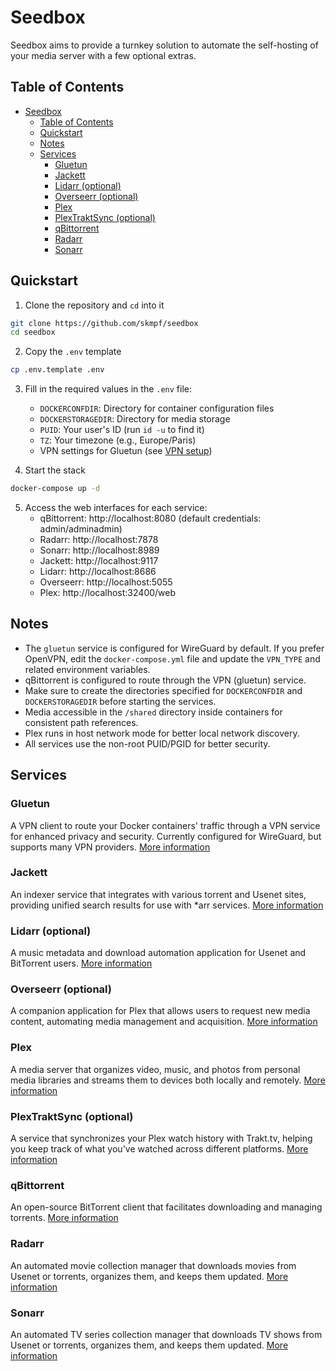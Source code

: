 # Seedbox

Seedbox aims to provide a turnkey solution to automate the self-hosting of your media server with a few optional extras.

## Table of Contents

- [Seedbox](#seedbox)
  - [Table of Contents](#table-of-contents)
  - [Quickstart](#quickstart)
  - [Notes](#notes)
  - [Services](#services)
    - [Gluetun](#gluetun)
    - [Jackett](#jackett)
    - [Lidarr (optional)](#lidarr-optional)
    - [Overseerr (optional)](#overseerr-optional)
    - [Plex](#plex)
    - [PlexTraktSync (optional)](#plextraktsync-optional)
    - [qBittorrent](#qbittorrent)
    - [Radarr](#radarr)
    - [Sonarr](#sonarr)

## Quickstart

1. Clone the repository and `cd` into it

```bash
git clone https://github.com/skmpf/seedbox
cd seedbox
```

2. Copy the `.env` template

```bash
cp .env.template .env
```

3. Fill in the required values in the `.env` file:
   - `DOCKERCONFDIR`: Directory for container configuration files
   - `DOCKERSTORAGEDIR`: Directory for media storage
   - `PUID`: Your user's ID (run `id -u` to find it)
   - `TZ`: Your timezone (e.g., Europe/Paris)
   - VPN settings for Gluetun (see [VPN setup](#gluetun))

4. Start the stack

```bash
docker-compose up -d
```

5. Access the web interfaces for each service:
   - qBittorrent: http://localhost:8080 (default credentials: admin/adminadmin)
   - Radarr: http://localhost:7878
   - Sonarr: http://localhost:8989
   - Jackett: http://localhost:9117
   - Lidarr: http://localhost:8686
   - Overseerr: http://localhost:5055
   - Plex: http://localhost:32400/web

## Notes

- The `gluetun` service is configured for WireGuard by default. If you prefer OpenVPN, edit the `docker-compose.yml` file and update the `VPN_TYPE` and related environment variables.
- qBittorrent is configured to route through the VPN (gluetun) service.
- Make sure to create the directories specified for `DOCKERCONFDIR` and `DOCKERSTORAGEDIR` before starting the services.
- Media accessible in the `/shared` directory inside containers for consistent path references.
- Plex runs in host network mode for better local network discovery.
- All services use the non-root PUID/PGID for better security.

## Services

### Gluetun

A VPN client to route your Docker containers' traffic through a VPN service for enhanced privacy and security. Currently configured for WireGuard, but supports many VPN providers. [More information](https://github.com/qdm12/gluetun)

### Jackett

An indexer service that integrates with various torrent and Usenet sites, providing unified search results for use with \*arr services. [More information](https://github.com/linuxserver/docker-jackett)

### Lidarr (optional)

A music metadata and download automation application for Usenet and BitTorrent users. [More information](https://github.com/linuxserver/docker-lidarr)

### Overseerr (optional)

A companion application for Plex that allows users to request new media content, automating media management and acquisition. [More information](https://github.com/sct/overseerr)

### Plex

A media server that organizes video, music, and photos from personal media libraries and streams them to devices both locally and remotely. [More information](https://github.com/linuxserver/docker-plex)

### PlexTraktSync (optional)

A service that synchronizes your Plex watch history with Trakt.tv, helping you keep track of what you've watched across different platforms. [More information](https://github.com/linuxserver-labs/docker-plextraktsync)

### qBittorrent

An open-source BitTorrent client that facilitates downloading and managing torrents. [More information](https://github.com/linuxserver/docker-qbittorrent)

### Radarr

An automated movie collection manager that downloads movies from Usenet or torrents, organizes them, and keeps them updated. [More information](https://github.com/linuxserver/docker-radarr)

### Sonarr

An automated TV series collection manager that downloads TV shows from Usenet or torrents, organizes them, and keeps them updated. [More information](https://github.com/linuxserver/docker-sonarr)
